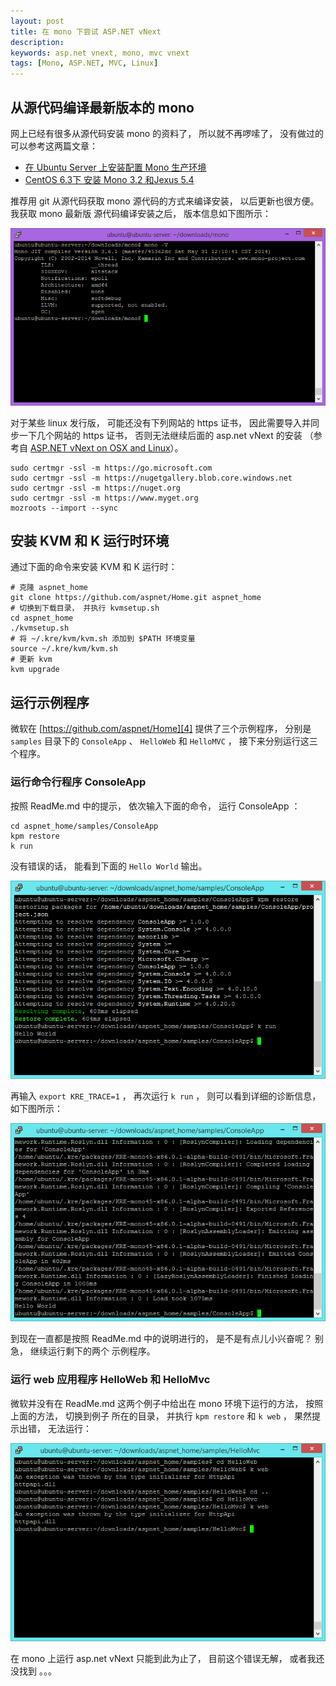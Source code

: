 ```yaml
---
layout: post
title: 在 mono 下尝试 ASP.NET vNext
description: 
keywords: asp.net vnext, mono, mvc vnext
tags: [Mono, ASP.NET, MVC, Linux]
---
```


## 从源代码编译最新版本的 mono

网上已经有很多从源代码安装 mono 的资料了， 所以就不再啰嗦了， 没有做过的可以参考这两篇文章：

- [在 Ubuntu Server 上安装配置 Mono 生产环境][2]
- [CentOS 6.3下 安装 Mono 3.2 和Jexus 5.4][3]

推荐用 git 从源代码获取 mono 源代码的方式来编译安装， 以后更新也很方便。 我获取 mono 最新版
源代码编译安装之后， 版本信息如下图所示：

![Mono v3.6.1](/assets/post-images/mono-v3.6.1.png)

对于某些 linux 发行版， 可能还没有下列网站的 https 证书， 因此需要导入并同步一下几个网站的
https 证书， 否则无法继续后面的 asp.net vNext 的安装 （参考自 [ASP.NET vNext on OSX and Linux][1]）。

    sudo certmgr -ssl -m https://go.microsoft.com
    sudo certmgr -ssl -m https://nugetgallery.blob.core.windows.net
    sudo certmgr -ssl -m https://nuget.org
    sudo certmgr -ssl -m https://www.myget.org
    mozroots --import --sync

## 安装 KVM 和 K 运行时环境

通过下面的命令来安装 KVM 和 K 运行时：

    # 克隆 aspnet_home
    git clone https://github.com/aspnet/Home.git aspnet_home
    # 切换到下载目录， 并执行 kvmsetup.sh
    cd aspnet_home
    ./kvmsetup.sh
    # 将 ~/.kre/kvm/kvm.sh 添加到 $PATH 环境变量
    source ~/.kre/kvm/kvm.sh
    # 更新 kvm
    kvm upgrade

## 运行示例程序

微软在 [https://github.com/aspnet/Home][4] 提供了三个示例程序， 分别是 `samples` 目录下的
`ConsoleApp` 、 `HelloWeb` 和 `HelloMVC` ， 接下来分别运行这三个程序。

### 运行命令行程序 ConsoleApp

按照 ReadMe.md 中的提示， 依次输入下面的命令， 运行 ConsoleApp ：

    cd aspnet_home/samples/ConsoleApp
    kpm restore
    k run

没有错误的话， 能看到下面的 `Hello World` 输出。

![ConsoleApp](/assets/post-images/k-runtime-hello-world.png)

再输入 `export KRE_TRACE=1` ， 再次运行 `k run` ， 则可以看到详细的诊断信息， 如下图所示：

![ConsoleApp](/assets/post-images/k-runtime-hello-world-with-trace.png)

到现在一直都是按照 ReadMe.md 中的说明进行的， 是不是有点儿小兴奋呢？ 别急， 继续运行剩下的两个
示例程序。

### 运行 web 应用程序 HelloWeb 和 HelloMvc

微软并没有在 ReadMe.md 这两个例子中给出在 mono 环境下运行的方法， 按照上面的方法， 切换到例子
所在的目录， 并执行 `kpm restore` 和 `k web` ， 果然提示出错， 无法运行： 

![HelloWeb HelloMvc](/assets/post-images/k-run-hello-web-and-hello-mvc-fails.png)

<div class="alert alert-danger">
在 mono 上运行 asp.net vNext 只能到此为止了， 目前这个错误无解， 或者我还没找到 。。。
</div>

[1]: http://graemechristie.github.io/graemechristie/blog/2014/05/26/asp-dot-net-vnext-on-osx-and-linux/ "ASP.NET vNext on OSX and Linux"
[2]: http://beginor.github.io/2013/10/15/install-and-config-mono-on-ubuntu-server.html "在 Ubuntu Server 上安装配置 Mono 生产环境"
[3]: http://www.cnblogs.com/shanyou/p/3218611.html "CentOS 6.3下 安装 Mono 3.2 和Jexus 5.4"
[4]: https://github.com/aspnet/Home "asp.net Home"